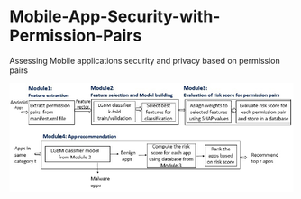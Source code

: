 # Mobile-App-Security-with-Permission-Pairs
Assessing Mobile applications security and privacy based on permission pairs

 ![Image Alt](https://github.com/tejaswivij/Mobile-App-Security-with-Permission-Pairs/blob/main/framework.jpg?raw=true)
